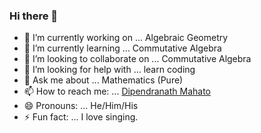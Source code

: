 ### Hi there 👋
- 🔭 I’m currently working on ... Algebraic Geometry
- 🌱 I’m currently learning ... Commutative Algebra
- 👯 I’m looking to collaborate on ... Commutative Algebra
- 🤔 I’m looking for help with ... learn coding
- 💬 Ask me about ... Mathematics (Pure)
- 📫 How to reach me: ... [Dipendranath Mahato](dipendranthmahato.com)
- 😄 Pronouns: ... He/Him/His
- ⚡ Fun fact: ... I love singing.
<!--
**Dipendranath/Dipendranath** is a ✨ _special_ ✨ repository because its `README.md` (this file) appears on your GitHub profile.

Here are some ideas to get you started:

- 🔭 I’m currently working on ...
- 🌱 I’m currently learning ...
- 👯 I’m looking to collaborate on ...
- 🤔 I’m looking for help with ...
- 💬 Ask me about ...
- 📫 How to reach me: ...
- 😄 Pronouns: ...
- ⚡ Fun fact: ...
-->
